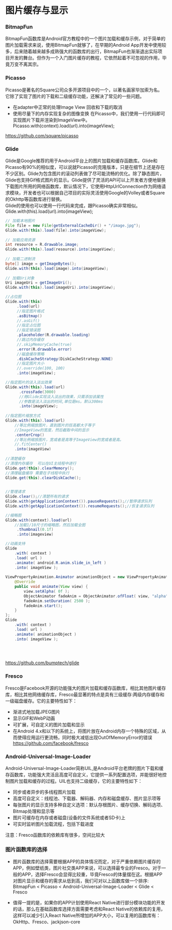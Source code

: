 # 图片缓存与显示

### BitmapFun
BitmapFun函数库是Android官方教程中的一个图片加载和缓存示例，对于简单的图片加载需求来说，使用BitmapFun就够了，在早期的Android App开发中使用较多，后来随着越来越多成熟强大的函数库的出行，BitmapFun也渐渐退出实际项目开发的舞台。但作为一个入门图片缓存的教程，它依然起着不可忽视的作用，毕竟万变不离其宗。

### Picasso
Picasso是著名的Square公司众多开源项目中的一个，以著名画家毕加索为名。它除了实现了图片的下载和二级缓存功能，还解决了常见的一些问题。
* 在adapter中正常的处理Image View 回收和下载的取消
* 使用尽量下的内存实现复杂的图像变换
在Picasso中，我们使用一行代码即可实现图片下载并渲染到ImageView中。
Picasso.with(context).load(url).into(imageView);  

https://github.com/square/picasso

### Glide
Glide是Google推荐的用于Android平台上的图片加载和缓存函数库。Glide和Picasso有90%的相似度，可以说就Picasso的克隆版本，只是在细节上还是存在不少区别。Glide为包含图片的滚动列表做了尽可能流畅的优化。除了静态图片，Glide也支持Gif格式图片的显示。Glide提供了灵活的API可以上开发者方便地替换下载图片所用的网络函数库，默认情况下，它使用HttpUrlConnection作为网络请求模块，开发者也可以根据自己项目的实际灵活使用Google的Volley或者Square的Okhttp等函数库进行替换。  
Glide的使用也可以使用一行代码来完成，跟Picasso确实非常相似。   
Glide.with(this).load(url).into(imageView);    

```Java
// 加载本地图片
File file = new File(getExternalCacheDir() + "/image.jpg");
Glide.with(this).load(file).into(imageView);
 
// 加载应用资源
int resource = R.drawable.image;
Glide.with(this).load(resource).into(imageView);
 
// 加载二进制流
byte[] image = getImageBytes();
Glide.with(this).load(image).into(imageView);
 
// 加载Uri对象
Uri imageUri = getImageUri();
Glide.with(this).load(imageUri).into(imageView);

//占位图
Glide.with(this)
     .load(url)
	 //指定图片格式
     .asBitmap()
	 //.asGif()
	 //指定占位图
	 //指定错误图
     .placeholder(R.drawable.loading)
	 //跳过内存缓存
	 //.skipMemoryCache(true)
     .error(R.drawable.error)
	 //磁盘缓存策略
     .diskCacheStrategy(DiskCacheStrategy.NONE)
	 //指定图片大小
	 //.override(100, 100)
     .into(imageView);

//指定图片的淡入淡出效果
Glide.with(this).load(url)
      .crossFade(3000)
	  //用Glide实现淡入淡出的效果，只需添加该属性
      //参数是淡入淡出的时间,单位是ms。默认300ms
      .into(imageView);	 
	  
//指定图片缩放方式
Glide.with(this).load(url)
	//等比例缩放图片，直到图片的狂高都大于等于
	//ImageView的宽度，然后截取中间的显示
	.centerCrop()	  
	//等比例缩放图片，宽或者是高等于ImageView的宽或者是高。
	//.fitCenter()
	.into(imageView) 
	
//清楚缓存
//清理内存缓存  可以在UI主线程中进行
Glide.get(this).clearMemory();
//清理磁盘缓存 需要在子线程中执行
Glide.get(this).clearDiskCache();
	

//管理请求
Glide.clear();//清楚所有的请求
Glide.with(getApplicationContext()).pauseRequests();//暂停请求队列
Glide.with(getApplicationContext()).resumeRequests();//恢复请求队列

//缩略图
Glide.with(context).load(url)
	//加载1/10尺寸的缩略图，然后加载全图
     .thumbnail(0.1f)
     .into(imageview)	

//动画支持
Glide  
    .with( context )
    .load( url )
    .animate( android.R.anim.slide_in_left ) 
    .into( imageView );
 
ViewPropertyAnimation.Animator animationObject = new ViewPropertyAnimation.Animator() {  
    @Override
    public void animate(View view) {
        view.setAlpha( 0f );
        ObjectAnimator fadeAnim = ObjectAnimator.ofFloat( view, "alpha", 0f, 1f );
        fadeAnim.setDuration( 2500 );
        fadeAnim.start();
    }
};
Glide  
    .with( context )
    .load( url )
    .animate( animationObject )
    .into( imageView );

	 
	
```

https://github.com/bumptech/glide


### Fresco
Fresco是Facebook开源的功能强大的图片加载和缓存函数库，相比其他图片缓存库，相比其他网络缓存库，Fresco最显著的特点是具有三级缓存:两级内存缓存和一级磁盘缓存。它的主要特性如下：
* 渐进式地加载JPEG图片
* 显示GIF和WebP动画
* 可扩展，可自定义的图片加载和显示
* 在Android 4.x和以下的系统上，将图片放在Android内存一个特殊的区域，从而使得应用运行更流畅，同时极大减低出现OutOfMemoryError的错误   
https://github.com/facebook/fresco


### Android-Universal-Image-Loader
Android-Universal-Image-Loader简称UIL,是Android平台老牌的图片下载和缓存函数库，功能强大灵活且高度可自定义，它提供一系列配置选项，并能很好地控制图片加载和缓存的过程。UIL也支持二级缓存，它的主要特性如下：
* 同步或者异步的多线程图片加载
* 高度可自定义：线程池、下载器、解码器、内存和磁盘缓存、图片显示项等
* 每张图片的显示支持多种自定义选项：默认存根图片、缓存切换、解码选项、Bitmap处理和显示等
* 图片可缓存在内存或者磁盘(设备的文件系统或者SD卡)上
* 可实时监听图片加载流程，包括下载进度

注意：Fresco函数库的依赖库有很多，空间比较大


### 图片函数库的选择
* 图片函数库的选择需要根据APP的具体情况而定，对于严重依赖图片缓存的APP，例如壁纸类，图片社交类APP来说，可以选择最专业的Fresco。对于一般的APP，选择Fresco会显得比较重，毕竟Fresco的体量摆在这。根据APP对图片显示和缓存的需求从低到高，我们可对以上函数库做一个排序:  
BitmapFun < Picasso < Android-Universal-Image-Loader < Glide < Fresco

* 值得一提的是，如果你的APP计划使用React Native进行部分模块功能的开发的话，那么在基础函数库选择方面需要考虑和React Native的依赖库的复用，这样可以减少引入React Native所增加的APP大小，可以复用的函数库有：OkHttp、Fresco、jackjson-core





































